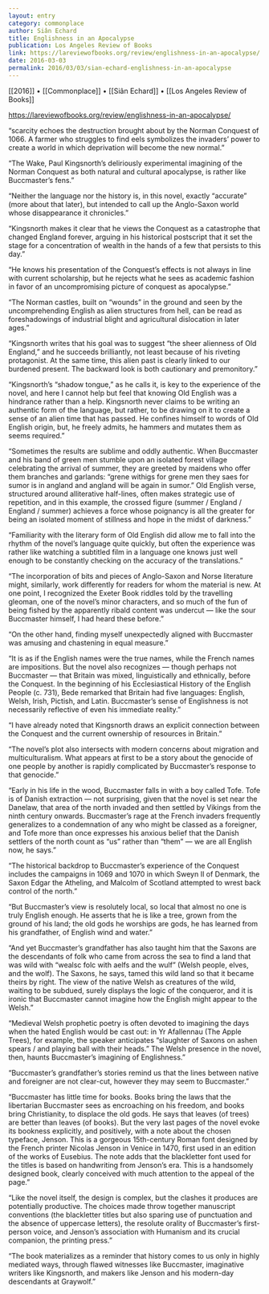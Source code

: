 ```yaml
---
layout: entry
category: commonplace
author: Siân Echard
title: Englishness in an Apocalypse
publication: Los Angeles Review of Books
link: https://lareviewofbooks.org/review/englishness-in-an-apocalypse/
date: 2016-03-03
permalink: 2016/03/03/sian-echard-englishness-in-an-apocalypse
---
```


[[2016]] • [[Commonplace]] • [[Siân Echard]] • [[Los Angeles Review of Books]]

https://lareviewofbooks.org/review/englishness-in-an-apocalypse/

“scarcity echoes the destruction brought about by the Norman Conquest of 1066. A farmer who struggles to find eels symbolizes the invaders’ power to create a world in which deprivation will become the new normal.”

“The Wake, Paul Kingsnorth’s deliriously experimental imagining of the Norman Conquest as both natural and cultural apocalypse, is rather like Buccmaster’s fens.”

“Neither the language nor the history is, in this novel, exactly “accurate” (more about that later), but intended to call up the Anglo-Saxon world whose disappearance it chronicles.”

“Kingsnorth makes it clear that he views the Conquest as a catastrophe that changed England forever, arguing in his historical postscript that it set the stage for a concentration of wealth in the hands of a few that persists to this day.”

“He knows his presentation of the Conquest’s effects is not always in line with current scholarship, but he rejects what he sees as academic fashion in favor of an uncompromising picture of conquest as apocalypse.”

“The Norman castles, built on “wounds” in the ground and seen by the uncomprehending English as alien structures from hell, can be read as foreshadowings of industrial blight and agricultural dislocation in later ages.”

“Kingsnorth writes that his goal was to suggest “the sheer alienness of Old England,” and he succeeds brilliantly, not least because of his riveting protagonist. At the same time, this alien past is clearly linked to our burdened present. The backward look is both cautionary and premonitory.”

“Kingsnorth’s “shadow tongue,” as he calls it, is key to the experience of the novel, and here I cannot help but feel that knowing Old English was a hindrance rather than a help. Kingsnorth never claims to be writing an authentic form of the language, but rather, to be drawing on it to create a sense of an alien time that has passed. He confines himself to words of Old English origin, but, he freely admits, he hammers and mutates them as seems required.”

“Sometimes the results are sublime and oddly authentic. When Buccmaster and his band of green men stumble upon an isolated forest village celebrating the arrival of summer, they are greeted by maidens who offer them branches and garlands: “grene withigs for grene men they saes for sumor is in angland and angland will be again in sumor.” Old English verse, structured around alliterative half-lines, often makes strategic use of repetition, and in this example, the crossed figure (summer / England / England / summer) achieves a force whose poignancy is all the greater for being an isolated moment of stillness and hope in the midst of darkness.”

“Familiarity with the literary form of Old English did allow me to fall into the rhythm of the novel’s language quite quickly, but often the experience was rather like watching a subtitled film in a language one knows just well enough to be constantly checking on the accuracy of the translations.”

“The incorporation of bits and pieces of Anglo-Saxon and Norse literature might, similarly, work differently for readers for whom the material is new. At one point, I recognized the Exeter Book riddles told by the travelling gleoman, one of the novel’s minor characters, and so much of the fun of being fished by the apparently ribald content was undercut — like the sour Buccmaster himself, I had heard these before.”

“On the other hand, finding myself unexpectedly aligned with Buccmaster was amusing and chastening in equal measure.”

“It is as if the English names were the true names, while the French names are impositions. But the novel also recognizes — though perhaps not Buccmaster — that Britain was mixed, linguistically and ethnically, before the Conquest. In the beginning of his Ecclesiastical History of the English People (c. 731), Bede remarked that Britain had five languages: English, Welsh, Irish, Pictish, and Latin. Buccmaster’s sense of Englishness is not necessarily reflective of even his immediate reality.”

“I have already noted that Kingsnorth draws an explicit connection between the Conquest and the current ownership of resources in Britain.”

“The novel’s plot also intersects with modern concerns about migration and multiculturalism. What appears at first to be a story about the genocide of one people by another is rapidly complicated by Buccmaster’s response to that genocide.”

“Early in his life in the wood, Buccmaster falls in with a boy called Tofe. Tofe is of Danish extraction — not surprising, given that the novel is set near the Danelaw, that area of the north invaded and then settled by Vikings from the ninth century onwards. Buccmaster’s rage at the French invaders frequently generalizes to a condemnation of any who might be classed as a foreigner, and Tofe more than once expresses his anxious belief that the Danish settlers of the north count as “us” rather than “them” — we are all English now, he says.”

“The historical backdrop to Buccmaster’s experience of the Conquest includes the campaigns in 1069 and 1070 in which Sweyn II of Denmark, the Saxon Edgar the Atheling, and Malcolm of Scotland attempted to wrest back control of the north.”

“But Buccmaster’s view is resolutely local, so local that almost no one is truly English enough. He asserts that he is like a tree, grown from the ground of his land; the old gods he worships are gods, he has learned from his grandfather, of English wind and water.”

“And yet Buccmaster’s grandfather has also taught him that the Saxons are the descendants of folk who came from across the sea to find a land that was wild with “wealsc folc with aelfs and the wulf” (Welsh people, elves, and the wolf). The Saxons, he says, tamed this wild land so that it became theirs by right. The view of the native Welsh as creatures of the wild, waiting to be subdued, surely displays the logic of the conqueror, and it is ironic that Buccmaster cannot imagine how the English might appear to the Welsh.”

“Medieval Welsh prophetic poetry is often devoted to imagining the days when the hated English would be cast out: in Yr Afallennau (The Apple Trees), for example, the speaker anticipates “slaughter of Saxons on ashen spears / and playing ball with their heads.” The Welsh presence in the novel, then, haunts Buccmaster’s imagining of Englishness.”

“Buccmaster’s grandfather’s stories remind us that the lines between native and foreigner are not clear-cut, however they may seem to Buccmaster.”

“Buccmaster has little time for books. Books bring the laws that the libertarian Buccmaster sees as encroaching on his freedom, and books bring Christianity, to displace the old gods. He says that leaves (of trees) are better than leaves (of books). But the very last pages of the novel evoke its bookness explicitly, and positively, with a note about the chosen typeface, Jenson. This is a gorgeous 15th-century Roman font designed by the French printer Nicolas Jenson in Venice in 1470, first used in an edition of the works of Eusebius. The note adds that the blackletter font used for the titles is based on handwriting from Jenson’s era. This is a handsomely designed book, clearly conceived with much attention to the appeal of the page.”

“Like the novel itself, the design is complex, but the clashes it produces are potentially productive. The choices made throw together manuscript conventions (the blackletter titles but also sparing use of punctuation and the absence of uppercase letters), the resolute orality of Buccmaster’s first-person voice, and Jenson’s association with Humanism and its crucial companion, the printing press.”

“The book materializes as a reminder that history comes to us only in highly mediated ways, through flawed witnesses like Buccmaster, imaginative writers like Kingsnorth, and makers like Jenson and his modern-day descendants at Graywolf.”

